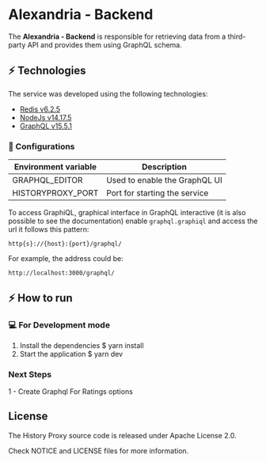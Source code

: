 # Alexandria - Backend

The **Alexandria - Backend** is responsible for retrieving data from a third-party API and provides them using GraphQL schema.

## :zap: Technologies

The service was developed using the following technologies:

- [Redis v6.2.5](https://redis.io/)
- [NodeJs v14.17.5](https://nodejs.org/en/)
- [GraphQL v15.5.1](https://graphql.org/)

### :large_blue_circle: Configurations

| Environment variable | Description                   |
| -------------------- | ----------------------------- |
| GRAPHQL_EDITOR       | Used to enable the GraphQL UI |
| HISTORYPROXY_PORT    | Port for starting the service |

To access GraphiQL, graphical interface in GraphQL interactive (it is also possible to see the documentation) enable `graphql.graphiql` and access the url it follows this pattern:

`http{s}://{host}:{port}/graphql/`

For example, the address could be:

`http://localhost:3000/graphql/`

## :zap: How to run

### :computer: For Development mode

1. Install the dependencies
   $ yarn install
2. Start the application
   $ yarn dev

### Next Steps

1 - Create Graphql For Ratings options

## License

The History Proxy source code is released under Apache License 2.0.

Check NOTICE and LICENSE files for more information.
